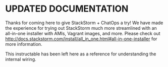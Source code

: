 # UPDATED DOCUMENTATION

Thanks for coming here to give StackStorm + ChatOps a try! We have made the experience for trying out StackStorm much more streamlined with an all-in-one installer with AMIs, Vagrant images, and more. Please check out http://docs.stackstorm.com/install/all_in_one.html#all-in-one-installer for more information.

This instructable has been left here as a reference for understanding the internal wiring.

